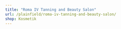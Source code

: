 ```yaml
---
title: "Roma IV Tanning and Beauty Salon"
url: /plainfield/roma-iv-tanning-and-beauty-salon/
shop: Kosmetik
---
```

